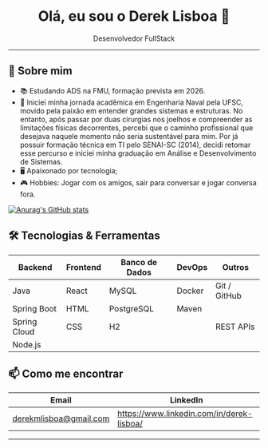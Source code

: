 <div align="center">
  <h1>Olá, eu sou o Derek Lisboa 👋</h1>
  <p>Desenvolvedor FullStack </p>
</div>

---

## 🚀 Sobre mim

- 📚 Estudando ADS na FMU, formação prevista em 2026.
- 🤵 Iniciei minha jornada acadêmica em Engenharia Naval pela UFSC, movido pela paixão em entender grandes sistemas e estruturas. No entanto, após passar por duas cirurgias nos joelhos e compreender as limitações físicas decorrentes, percebi que o caminho profissional que desejava naquele momento não seria sustentável para mim. Por já possuir formação técnica em TI pelo SENAI-SC (2014), decidi retomar esse percurso e iniciei minha graduação em Análise e Desenvolvimento de Sistemas.
- 🖥️ Apaixonado por tecnologia;
- 🎮 Hobbies: Jogar com os amigos, sair para conversar e jogar conversa fora.

[![Anurag's GitHub stats](https://github-readme-stats.vercel.app/api?username=dereklisboa)](https://github.com/dereklisboa/github-readme-stats)
## 🛠 Tecnologias & Ferramentas

| Backend           | Frontend      | Banco de Dados | DevOps        | Outros              |
|-------------------|---------------|----------------|---------------|---------------------|
| Java              | React         | MySQL          | Docker        | Git / GitHub        |
| Spring Boot       | HTML          | PostgreSQL     | Maven         |                     |
| Spring Cloud      | CSS           | H2             |               | REST APIs           |
| Node.js           |


## 📫 Como me encontrar

| Email                        | LinkedIn                                   | 
|------------------------------|--------------------------------------------|
| derekmlisboa@gmail.com       | https://www.linkedin.com/in/derek-lisboa/  |

---
